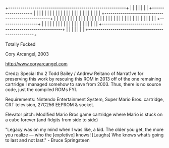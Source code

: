 +----------------------------------------------------------+
|                                                          |
|                                                          |
|                                                          |
|                                                +------------------+
|                                                |         |        |
|                                                |         |        |
|                                                |         |        |
|                                                |         |        |
|                                                |         |        |
|                                                |         |        |
|                                 +---------------------------------------------------+
|                                 |              |         |        |                 |
|                                 |              |         |        |                 |
|                                 |              |         |        |                 |
|                                 |              |         |        |                 |
|                                 |              |         |        |                 |
|                                 |              |         |        |                 |
|                                 |              +------------------+                 |
|                                 |                        |                          |
|                                 |                        |                          |
|                                 |                        |                          |
|                                 |                        |                          |
|                                 |                        |                          |
+----------------------------------------------------------+                          |
                                  |                                                   |
                                  |                                                   |
                                  |                                                   |
                                  +---------------------------------------------------+

Totally Fucked

Cory Arcangel, 2003

http://www.coryarcangel.com

Credz: Special thx 2 Todd Bailey / Andrew Reitano of Narrat1ve for preserving this work by rescuing this ROM in 2013 off of the one remaining cartridge I managed somehow to save from 2003. Thus, there is no source code, just the compiled ROMs FYI.   

Requirements: Nintendo Entertainment System, Super Mario Bros. cartridge, CRT television, 27C256 EEPROM & socket.

Elevator pitch: Modified Mario Bros game cartridge where Mario is stuck on a cube forever (and fidgits from side to side) 

"Legacy was on my mind when I was like, a kid. The older you get, the more you realize — who the [expletive] knows! [Laughs] Who knows what’s going to last and not last." - Bruce Springsteen